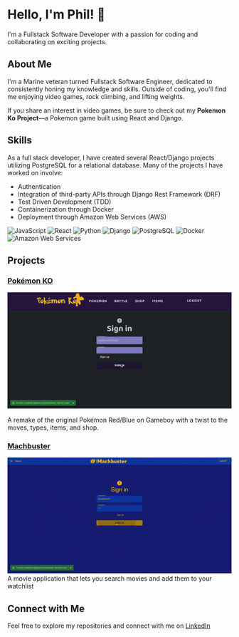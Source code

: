 # Hello, I'm Phil! 👋

I'm a Fullstack Software Developer with a passion for coding and collaborating on exciting projects.

## About Me

I'm a Marine veteran turned Fullstack Software Engineer, dedicated to consistently honing my knowledge and skills. Outside of coding, you'll find me enjoying video games, rock climbing, and lifting weights.

If you share an interest in video games, be sure to check out my **Pokemon Ko Project**—a Pokemon game built using React and Django.

## Skills

As a full stack developer, I have created several React/Django projects utilizing PostgreSQL for a relational database. Many of the projects I have worked on involve:

- Authentication
- Integration of third-party APIs through Django Rest Framework (DRF)
- Test Driven Development (TDD)
- Containerization through Docker
- Deployment through Amazon Web Services (AWS)

 ![JavaScript](https://img.shields.io/badge/-JavaScript-000?style=flat&logo=javascript&logoColor=yellow) ![React](https://img.shields.io/badge/-React-61DAFB?style=flat&logo=react&logoColor=white) ![Python](https://img.shields.io/badge/-Python-3776AB?style=flat&logo=python&logoColor=white) ![Django](https://img.shields.io/badge/-Django-092E20?style=flat&logo=django&logoColor=white) ![PostgreSQL](https://img.shields.io/badge/-PostgreSQL-336791?style=flat&logo=postgresql&logoColor=white) ![Docker](https://img.shields.io/badge/-Docker-2496ED?style=flat&logo=docker&logoColor=white) ![Amazon Web Services](https://img.shields.io/badge/-AWS-232F3E?style=flat&logo=amazon-aws&logoColor=white)

## Projects

### [Pokémon KO](https://github.com/successPhil/PokemonKO-prod)
<img src="https://github.com/successPhil/demo-gifs/blob/main/pokemon-ko-demo.gif?raw=true" alt="pokemonko-demo">

A remake of the original Pokémon Red/Blue on Gameboy with a twist to the moves, types, items, and shop.




### [Machbuster](https://github.com/successPhil/movietracker)
<img src="https://github.com/successPhil/demo-gifs/blob/main/machbuster-demo.gif?raw=true" alt="machbuster-demo">
A movie application that lets you search movies and add them to your watchlist

## Connect with Me

Feel free to explore my repositories and connect with me on [LinkedIn](https://www.linkedin.com/in/phillip-basti/)
